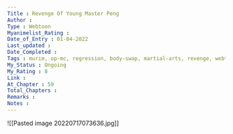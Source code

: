 ```yaml
---
Title : Revenge Of Young Master Peng
Author : 
Type : Webtoon
Myanimelist_Rating : 
Date_of_Entry : 01-04-2022
Last_updated : 
Date_Completed : 
Tags : murim, op-mc, regression, body-swap, martial-arts, revenge, webtoon,
My_Status : Ongoing
My_Rating : 8
Link : 
At_Chapter : 59
Total_Chapters : 
Remarks : 
Notes : 
---
```

![[Pasted image 20220717073636.jpg]]